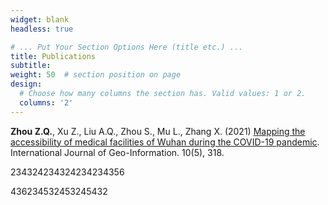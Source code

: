 ```yaml
---
widget: blank
headless: true

# ... Put Your Section Options Here (title etc.) ...
title: Publications
subtitle:
weight: 50  # section position on page
design:
  # Choose how many columns the section has. Valid values: 1 or 2.
  columns: '2'
---
```


**Zhou Z.Q.**, Xu Z., Liu A.Q., Zhou S., Mu L., Zhang X. (2021) [Mapping the accessibility of medical facilities of Wuhan during the COVID-19 pandemic](https://github.com/ryan-zhenqi-zhou/Ryan-Profile/raw/master/papers/Mapping%20the%20accessibility%20of%20medical%20facilities%20of%20Wuhan%20during%20the%20COVID-19%20pandemic.pdf). International Journal of Geo-Information. 10(5), 318.


234324234324234234356


436234532453245432
